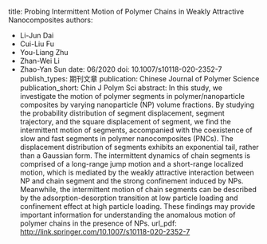 title: Probing Intermittent Motion of Polymer Chains in Weakly Attractive Nanocomposites
authors:
- Li-Jun Dai
- Cui-Liu Fu
- You-Liang Zhu
- Zhan-Wei Li
- Zhao-Yan Sun
date: 06/2020
doi: 10.1007/s10118-020-2352-7
publish_types: 期刊文章
publication: Chinese Journal of Polymer Science
publication_short: Chin J Polym Sci
abstract: In this study, we investigate the motion of polymer segments  in polymer/nanoparticle composites by varying nanoparticle (NP) volume  fractions. By studying the probability distribution of segment  displacement, segment trajectory, and the square displacement of  segment, we find the intermittent motion of segments, accompanied with  the coexistence of slow and fast segments in polymer nanocomposites  (PNCs). The displacement distribution of segments exhibits an  exponential tail, rather than a Gaussian form. The intermittent dynamics  of chain segments is comprised of a long-range jump motion and a  short-range localized motion, which is mediated by the weakly attractive  interaction between NP and chain segment and the strong confinement  induced by NPs. Meanwhile, the intermittent motion of chain segments can  be described by the adsorption-desorption transition at low particle  loading and confinement effect at high particle loading. These findings  may provide important information for understanding the anomalous motion  of polymer chains in the presence of NPs.
url_pdf: http://link.springer.com/10.1007/s10118-020-2352-7
